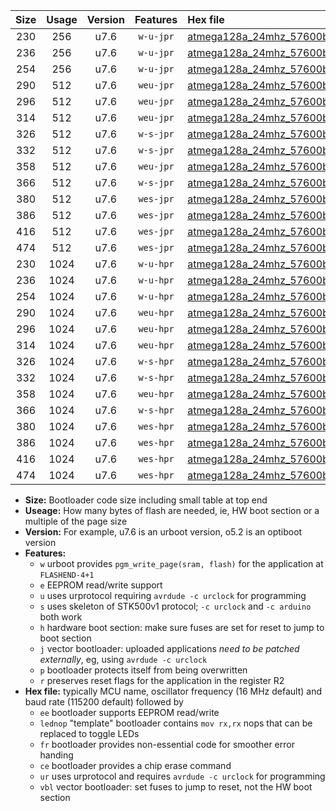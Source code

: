 |Size|Usage|Version|Features|Hex file|
|:-:|:-:|:-:|:-:|:--|
|230|256|u7.6|`w-u-jpr`|[atmega128a_24mhz_57600bps_ur_vbl.hex](https://raw.githubusercontent.com/stefanrueger/urboot/main//atmega128a_24mhz_57600bps_ur_vbl.hex)|
|236|256|u7.6|`w-u-jpr`|[atmega128a_24mhz_57600bps_lednop_ur_vbl.hex](https://raw.githubusercontent.com/stefanrueger/urboot/main//atmega128a_24mhz_57600bps_lednop_ur_vbl.hex)|
|254|256|u7.6|`w-u-jpr`|[atmega128a_24mhz_57600bps_lednop_fr_ur_vbl.hex](https://raw.githubusercontent.com/stefanrueger/urboot/main//atmega128a_24mhz_57600bps_lednop_fr_ur_vbl.hex)|
|290|512|u7.6|`weu-jpr`|[atmega128a_24mhz_57600bps_ee_ur_vbl.hex](https://raw.githubusercontent.com/stefanrueger/urboot/main//atmega128a_24mhz_57600bps_ee_ur_vbl.hex)|
|296|512|u7.6|`weu-jpr`|[atmega128a_24mhz_57600bps_ee_lednop_ur_vbl.hex](https://raw.githubusercontent.com/stefanrueger/urboot/main//atmega128a_24mhz_57600bps_ee_lednop_ur_vbl.hex)|
|314|512|u7.6|`weu-jpr`|[atmega128a_24mhz_57600bps_ee_lednop_fr_ur_vbl.hex](https://raw.githubusercontent.com/stefanrueger/urboot/main//atmega128a_24mhz_57600bps_ee_lednop_fr_ur_vbl.hex)|
|326|512|u7.6|`w-s-jpr`|[atmega128a_24mhz_57600bps_vbl.hex](https://raw.githubusercontent.com/stefanrueger/urboot/main//atmega128a_24mhz_57600bps_vbl.hex)|
|332|512|u7.6|`w-s-jpr`|[atmega128a_24mhz_57600bps_lednop_vbl.hex](https://raw.githubusercontent.com/stefanrueger/urboot/main//atmega128a_24mhz_57600bps_lednop_vbl.hex)|
|358|512|u7.6|`weu-jpr`|[atmega128a_24mhz_57600bps_ee_lednop_fr_ce_ur_vbl.hex](https://raw.githubusercontent.com/stefanrueger/urboot/main//atmega128a_24mhz_57600bps_ee_lednop_fr_ce_ur_vbl.hex)|
|366|512|u7.6|`w-s-jpr`|[atmega128a_24mhz_57600bps_lednop_fr_vbl.hex](https://raw.githubusercontent.com/stefanrueger/urboot/main//atmega128a_24mhz_57600bps_lednop_fr_vbl.hex)|
|380|512|u7.6|`wes-jpr`|[atmega128a_24mhz_57600bps_ee_vbl.hex](https://raw.githubusercontent.com/stefanrueger/urboot/main//atmega128a_24mhz_57600bps_ee_vbl.hex)|
|386|512|u7.6|`wes-jpr`|[atmega128a_24mhz_57600bps_ee_lednop_vbl.hex](https://raw.githubusercontent.com/stefanrueger/urboot/main//atmega128a_24mhz_57600bps_ee_lednop_vbl.hex)|
|416|512|u7.6|`wes-jpr`|[atmega128a_24mhz_57600bps_ee_lednop_fr_vbl.hex](https://raw.githubusercontent.com/stefanrueger/urboot/main//atmega128a_24mhz_57600bps_ee_lednop_fr_vbl.hex)|
|474|512|u7.6|`wes-jpr`|[atmega128a_24mhz_57600bps_ee_lednop_fr_ce_vbl.hex](https://raw.githubusercontent.com/stefanrueger/urboot/main//atmega128a_24mhz_57600bps_ee_lednop_fr_ce_vbl.hex)|
|230|1024|u7.6|`w-u-hpr`|[atmega128a_24mhz_57600bps_ur.hex](https://raw.githubusercontent.com/stefanrueger/urboot/main//atmega128a_24mhz_57600bps_ur.hex)|
|236|1024|u7.6|`w-u-hpr`|[atmega128a_24mhz_57600bps_lednop_ur.hex](https://raw.githubusercontent.com/stefanrueger/urboot/main//atmega128a_24mhz_57600bps_lednop_ur.hex)|
|254|1024|u7.6|`w-u-hpr`|[atmega128a_24mhz_57600bps_lednop_fr_ur.hex](https://raw.githubusercontent.com/stefanrueger/urboot/main//atmega128a_24mhz_57600bps_lednop_fr_ur.hex)|
|290|1024|u7.6|`weu-hpr`|[atmega128a_24mhz_57600bps_ee_ur.hex](https://raw.githubusercontent.com/stefanrueger/urboot/main//atmega128a_24mhz_57600bps_ee_ur.hex)|
|296|1024|u7.6|`weu-hpr`|[atmega128a_24mhz_57600bps_ee_lednop_ur.hex](https://raw.githubusercontent.com/stefanrueger/urboot/main//atmega128a_24mhz_57600bps_ee_lednop_ur.hex)|
|314|1024|u7.6|`weu-hpr`|[atmega128a_24mhz_57600bps_ee_lednop_fr_ur.hex](https://raw.githubusercontent.com/stefanrueger/urboot/main//atmega128a_24mhz_57600bps_ee_lednop_fr_ur.hex)|
|326|1024|u7.6|`w-s-hpr`|[atmega128a_24mhz_57600bps.hex](https://raw.githubusercontent.com/stefanrueger/urboot/main//atmega128a_24mhz_57600bps.hex)|
|332|1024|u7.6|`w-s-hpr`|[atmega128a_24mhz_57600bps_lednop.hex](https://raw.githubusercontent.com/stefanrueger/urboot/main//atmega128a_24mhz_57600bps_lednop.hex)|
|358|1024|u7.6|`weu-hpr`|[atmega128a_24mhz_57600bps_ee_lednop_fr_ce_ur.hex](https://raw.githubusercontent.com/stefanrueger/urboot/main//atmega128a_24mhz_57600bps_ee_lednop_fr_ce_ur.hex)|
|366|1024|u7.6|`w-s-hpr`|[atmega128a_24mhz_57600bps_lednop_fr.hex](https://raw.githubusercontent.com/stefanrueger/urboot/main//atmega128a_24mhz_57600bps_lednop_fr.hex)|
|380|1024|u7.6|`wes-hpr`|[atmega128a_24mhz_57600bps_ee.hex](https://raw.githubusercontent.com/stefanrueger/urboot/main//atmega128a_24mhz_57600bps_ee.hex)|
|386|1024|u7.6|`wes-hpr`|[atmega128a_24mhz_57600bps_ee_lednop.hex](https://raw.githubusercontent.com/stefanrueger/urboot/main//atmega128a_24mhz_57600bps_ee_lednop.hex)|
|416|1024|u7.6|`wes-hpr`|[atmega128a_24mhz_57600bps_ee_lednop_fr.hex](https://raw.githubusercontent.com/stefanrueger/urboot/main//atmega128a_24mhz_57600bps_ee_lednop_fr.hex)|
|474|1024|u7.6|`wes-hpr`|[atmega128a_24mhz_57600bps_ee_lednop_fr_ce.hex](https://raw.githubusercontent.com/stefanrueger/urboot/main//atmega128a_24mhz_57600bps_ee_lednop_fr_ce.hex)|

- **Size:** Bootloader code size including small table at top end
- **Useage:** How many bytes of flash are needed, ie, HW boot section or a multiple of the page size
- **Version:** For example, u7.6 is an urboot version, o5.2 is an optiboot version
- **Features:**
  + `w` urboot provides `pgm_write_page(sram, flash)` for the application at `FLASHEND-4+1`
  + `e` EEPROM read/write support
  + `u` uses urprotocol requiring `avrdude -c urclock` for programming
  + `s` uses skeleton of STK500v1 protocol; `-c urclock` and `-c arduino` both work
  + `h` hardware boot section: make sure fuses are set for reset to jump to boot section
  + `j` vector bootloader: uploaded applications *need to be patched externally*, eg, using `avrdude -c urclock`
  + `p` bootloader protects itself from being overwritten
  + `r` preserves reset flags for the application in the register R2
- **Hex file:** typically MCU name, oscillator frequency (16 MHz default) and baud rate (115200 default) followed by
  + `ee` bootloader supports EEPROM read/write
  + `lednop` "template" bootloader contains `mov rx,rx` nops that can be replaced to toggle LEDs
  + `fr` bootloader provides non-essential code for smoother error handing
  + `ce` bootloader provides a chip erase command
  + `ur` uses urprotocol and requires `avrdude -c urclock` for programming
  + `vbl` vector bootloader: set fuses to jump to reset, not the HW boot section
